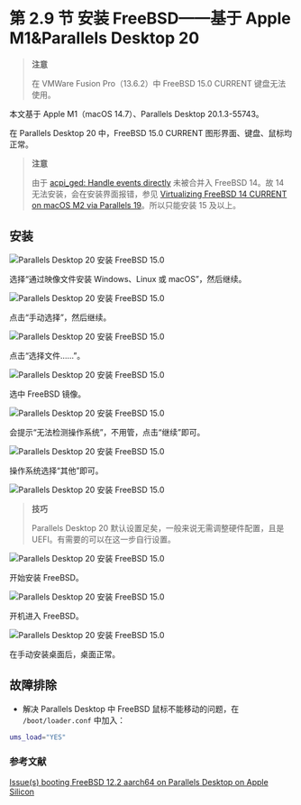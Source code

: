 # 第 2.9 节 安装 FreeBSD——基于 Apple M1&Parallels Desktop 20

>**注意**
>
>在 VMWare Fusion Pro（13.6.2）中 FreeBSD 15.0 CURRENT 键盘无法使用。

本文基于 Apple M1（macOS 14.7）、Parallels Desktop 20.1.3-55743。

在 Parallels Desktop 20 中，FreeBSD 15.0 CURRENT 图形界面、键盘、鼠标均正常。

>**注意**
>
>由于 [acpi_ged: Handle events directly](https://reviews.freebsd.org/D42158) 未被合并入 FreeBSD 14。故 14 无法安装，会在安装界面报错，参见 [Virtualizing FreeBSD 14 CURRENT on macOS M2 via Parallels 19](https://forums.freebsd.org/threads/virtualizing-freebsd-14-current-on-macos-m2-via-parallels-19.93266/)。所以只能安装 15 及以上。

## 安装



![Parallels Desktop 20 安装 FreeBSD 15.0](../.gitbook/assets/pd1.png)

选择“通过映像文件安装 Windows、Linux 或 macOS”，然后继续。

![Parallels Desktop 20 安装 FreeBSD 15.0](../.gitbook/assets/pd2.png)

点击“手动选择”，然后继续。

![Parallels Desktop 20 安装 FreeBSD 15.0](../.gitbook/assets/pd3.png)

点击“选择文件……”。

![Parallels Desktop 20 安装 FreeBSD 15.0](../.gitbook/assets/pd4.png)

选中 FreeBSD 镜像。

![Parallels Desktop 20 安装 FreeBSD 15.0](../.gitbook/assets/pd5.png)

会提示“无法检测操作系统”，不用管，点击“继续”即可。

![Parallels Desktop 20 安装 FreeBSD 15.0](../.gitbook/assets/pd6.png)

操作系统选择“其他”即可。

![Parallels Desktop 20 安装 FreeBSD 15.0](../.gitbook/assets/pd7.png)

>**技巧**
>
>Parallels Desktop 20 默认设置足矣，一般来说无需调整硬件配置，且是 UEFI。有需要的可以在这一步自行设置。

![Parallels Desktop 20 安装 FreeBSD 15.0](../.gitbook/assets/pd8.png)

开始安装 FreeBSD。

![Parallels Desktop 20 安装 FreeBSD 15.0](../.gitbook/assets/pd9.png)

开机进入 FreeBSD。

![Parallels Desktop 20 安装 FreeBSD 15.0](../.gitbook/assets/pd10.png)

在手动安装桌面后，桌面正常。

## 故障排除

- 解决 Parallels Desktop 中 FreeBSD 鼠标不能移动的问题，在 `/boot/loader.conf` 中加入：


```sh
ums_load="YES"
```

### 参考文献

[Issue(s) booting FreeBSD 12.2 aarch64 on Parallels Desktop on Apple Silicon](https://forums.freebsd.org/threads/issue-s-booting-freebsd-12-2-aarch64-on-parallels-desktop-on-apple-silicon.78654/)
